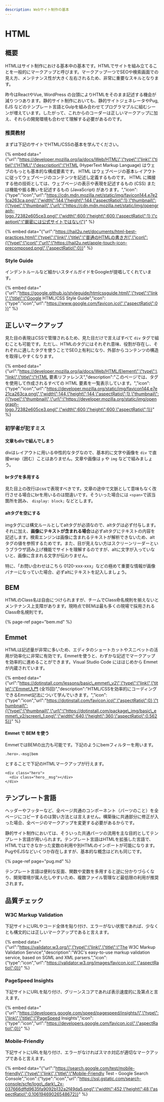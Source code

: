 ```yaml
---
description: Webサイト制作の基本
---
```


# HTML

## 概要

HTMLはサイト制作における基本中の基本です。HTMLでサイトを組み立てることを一般的にマークアップと呼びます。マークアップ一つでSEOや検索画面での見え方、メンテナンス性が大きく左右されるため、非常に重要なスキルとなります。

昨今はReactやVue, WordPress の台頭によりHTMLをそのまま記述する機会が減りつつあります。静的サイト制作においても、静的サイトジェネレータやPug, EJS などのテンプレート言語とGulpを組み合わせてプログラマブルに組むシーンが増えています。したがって、これからのコーダーは正しいマークアップに加え、それらの開発環境も合わせて理解する必要があるのです。

### 推奨教材

まずは下記のサイトでHTML/CSSの基本を学んでください。

{% embed data="{\"url\":\"https://developer.mozilla.org/ja/docs/Web/HTML\",\"type\":\"link\",\"title\":\"HTML\",\"description\":\"HTML \(HyperText Markup Language\) はウェブのもっとも基本的な構成要素です。 HTML はウェブページの基本レイアウトに従ってウェブページのコンテンツを記述し定義するものです。 HTML に隣接する他の技術としては、ウェブページの表示や表現を記述するもの \(CSS\) または機能や振る舞いを記述するもの \(JavaScript\) があります。\",\"icon\":{\"type\":\"icon\",\"url\":\"https://cdn.mdn.mozilla.net/static/img/favicon144.e7e21ca263ca.png\",\"width\":144,\"height\":144,\"aspectRatio\":1},\"thumbnail\":{\"type\":\"thumbnail\",\"url\":\"https://cdn.mdn.mozilla.net/static/img/opengraph-logo.72382e605ce3.png\",\"width\":600,\"height\":600,\"aspectRatio\":1},\"caption\":\"厳密には公式サイトではない\"}" %}

{% embed data="{\"url\":\"https://hail2u.net/documents/html-best-practices.html\",\"type\":\"link\",\"title\":\"普通のHTMLの書き方\",\"icon\":{\"type\":\"icon\",\"url\":\"https://hail2u.net/apple-touch-icon-precomposed.png\",\"aspectRatio\":0}}" %}

### Style Guide

インデントルールなど細かいスタイルガイドをGoogleが提唱してくれています。

{% embed data="{\"url\":\"https://google.github.io/styleguide/htmlcssguide.html\",\"type\":\"link\",\"title\":\"Google HTML/CSS Style Guide\",\"icon\":{\"type\":\"icon\",\"url\":\"https://www.google.com/favicon.ico\",\"aspectRatio\":0}}" %}

## 正しいマークアップ

見た目の表現はCSSで管理されるため、見た目だけで言えばすべて `div` タグで組むことも可能です。ただし、HTMLのタグにはそれぞれ意味、役割が存在し、それぞれに適したタグを使うことでSEO上有利になり、外部からコンテンツの構造を取得しやすくなります。

{% embed data="{\"url\":\"https://developer.mozilla.org/ja/docs/Web/HTML/Element\",\"type\":\"link\",\"title\":\"HTML 要素リファレンス\",\"description\":\"このページでは、タグを使用して作成されるすべての HTML 要素を一覧表示しています。\",\"icon\":{\"type\":\"icon\",\"url\":\"https://developer.mozilla.org/static/img/favicon144.e7e21ca263ca.png\",\"width\":144,\"height\":144,\"aspectRatio\":1},\"thumbnail\":{\"type\":\"thumbnail\",\"url\":\"https://developer.mozilla.org/static/img/opengraph-logo.72382e605ce3.png\",\"width\":600,\"height\":600,\"aspectRatio\":1}}" %}

### 初学者が犯すミス

#### 文章もdivで組んでしまう

divはレイアウトに用いる中性的なタグなので、基本的に文字や画像を `div` で直接wrap（囲む）ことはありません。文章や画像は `p` や `img` などで組みましょう。

#### brタグを多用する

見た目上の改行はcssで表現すべきです。文章の途中で文脈として意味もなく改行させる場合にbrを用いるのは間違いです。そういった場合には `<span>`で該当箇所を囲み、 `display: block;` などとします。

#### altタグを空にする

imgタグには構文ルールとしてaltタグが必須なので、altタグは必ず付与します。それに加え、**画像にテキストが含まれる場合**は必ずaltタグにテキストの内容を記述します。検索エンジンは画像に含まれるテキストが解析できないため、altタグの値を参照するためです。また、目が見えない方はスクリーンリーダーというブラウザ読み上げ機能でサイトを理解するのですが、altに文字が入っていないと、画像に含まれる文字が伝わりません。

特に、「お問い合わせはこちら 0120-xxx-xxx」などの極めて重要な情報が画像バナーになっていた場合、必ずaltにテキストを記入しましょう。

## BEM

HTMLのClass名は自由につけられますが、チームでClass命名規則を揃えないとメンテナンス上支障があります。現時点でBEMは最も多くの現場で採用されるClass命名規則です。

{% page-ref page="bem.md" %}

## Emmet

HTMLは記述量が非常に多いため、エディタのショートカットやスニペットの活用が効率化に非常に有効です。Emmetを使うと、わずかな記述でマークアップを効率的に進めることができます。Visual Studio Code にははじめから Emmet が内蔵されています。

{% embed data="{\"url\":\"https://dotinstall.com/lessons/basic\_emmet\_v2\",\"type\":\"link\",\"title\":\"Emmet入門 \(全15回\)\",\"description\":\"HTML/CSSを効率的にコーディングできるEmmet記法について学んでいきます。\",\"icon\":{\"type\":\"icon\",\"url\":\"https://dotinstall.com/favicon.ico\",\"aspectRatio\":0},\"thumbnail\":{\"type\":\"thumbnail\",\"url\":\"https://dotinstall.com/package\_img/basic\_emmet\_v2/screen\_1.png\",\"width\":640,\"height\":360,\"aspectRatio\":0.5625}}" %}

#### Emmet で BEM を使う

EmmetではBEMの出力も可能です。下記のようにbemフィルターを用います。

```markup
.hero>.-msg|bem
```

とすることで下記のHTMLマークアップが行えます。

```markup
<div class="hero">
  <div class="hero__msg"></div>
</div>
```

## テンプレート言語

ヘッダーやフッターなど、全ページ共通のコンポーネント（パーツのこと）を全ページにコピーするのは賢い方法とは言えません。構築後に共通部分に修正が入った場合、全ページのマークアップを変更する必要があるからです。

静的サイト制作においては、そういった共通パーツの流用を主な目的としてテンプレート言語が用いられます。テンプレート言語はHTMLを拡張した言語で、HTMLではできなかった変数の利用や別HTMLのインポートが可能になります。PugやEJSなどいくつか存在しますが、基本的な概念はどれも同じです。

{% page-ref page="pug.md" %}

テンプレート言語は便利な反面、関数や変数を多用すると逆に分かりづらくなり、開発環境が属人化しやすいため、複数ファイル管理など最低限の利用が推奨されます。

## 品質チェック

### W3C Markup Validation

下記サイトにURLやコード全体を貼り付け、エラーがない状態であれば、少なくとも構文的には正しいマークアップであると言えます。

{% embed data="{\"url\":\"https://validator.w3.org/\",\"type\":\"link\",\"title\":\"The W3C Markup Validation Service\",\"description\":\"W3C\'s easy-to-use       markup validation service, based on SGML and XML parsers.\",\"icon\":{\"type\":\"icon\",\"url\":\"https://validator.w3.org/images/favicon.ico\",\"aspectRatio\":0}}" %}

### PageSpeed Insights

下記サイトにURLを貼り付け、グリーンスコアであれば表示速度的に及第点と言えます。

{% embed data="{\"url\":\"https://developers.google.com/speed/pagespeed/insights/\",\"type\":\"link\",\"title\":\"PageSpeed Insights\",\"icon\":{\"type\":\"icon\",\"url\":\"https://developers.google.com/favicon.ico\",\"aspectRatio\":0}}" %}

### Mobile-Friendly

下記サイトにURLを貼り付け、エラーがなければスマホ対応が適切なマークアップであると言えます。

{% embed data="{\"url\":\"https://search.google.com/test/mobile-friendly\",\"type\":\"link\",\"title\":\"Mobile-Friendly Test - Google Search Console\",\"icon\":{\"type\":\"icon\",\"url\":\"https://ssl.gstatic.com/search-console/scfe/logo\_dark\_2x-037666dffd9635fa9092b132a2f49da5.png\",\"width\":452,\"height\":48,\"aspectRatio\":0.10619469026548672}}" %}

